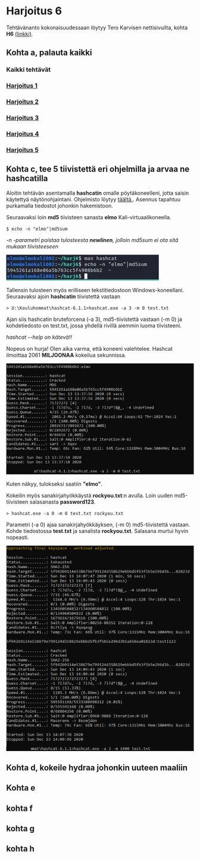# Harjoitus 6

Tehtävänanto kokonaisuudessaan löytyy Tero Karvisen nettisivuilta, kohta **H6** [(linkki)](http://terokarvinen.com/2020/tunkeutumistestaus-kurssi-pentest-course-ict4tn027-3006-autumn-2020/).

## Kohta a, palauta kaikki

### Kaikki tehtävät

### [Harjoitus 1](../Harjoitus1/Text.md)

### [Harjoitus 2](../Harjoitus2/Text.md)

### [Harjoitus 3](../Harjoitus3/Text.md)

### [Harjoitus 4](../Harjoitus4/Text.md)

### [Harjoitus 5](../Harjoitus5/Text.md)


## Kohta c, tee 5 tiivistettä eri ohjelmilla ja arvaa ne hashcatilla

Aloitin tehtävän asentamalla **hashcatin** omalle pöytäkoneelleni, jotta saisin käytettyä näytönohjaintani. Ohjelmisto löytyy [täältä.](https://hashcat.net/hashcat/). Asennus tapahtuu purkamalla tiedostot johonkin hakemistoon.

Seuraavaksi loin **md5** tiivisteen sanasta **elmo** Kali-virtuaalikoneella.

    $ echo -n "elmo"|md5sum

*-n -parametri poistaa tulosteesta ***newlinen***, jolloin md5sum ei ota sitä mukaan tiivisteeseen*

![hash002.png](./kuvat/hash002.png)

Tallensin tulosteen myös erilliseen tekstitiedostoon Windows-koneellani. Seuraavaksi ajoin **hashcatin** tiivistettä vastaan

    > U:\Kouluhommat\hashcat-6.1.1>hashcat.exe -a 3 -m 0 test.txt

Ajan siis hashcatin bruteforcena (-a 3), md5-tiivistettä vastaan (-m 0) ja kohdetiedosto on test.txt, jossa yhdellä rivillä aiemmin luoma tiivisteeni.

*hashcat --help on kätevä!!*

Nopeus on hurja! Olen aika varma, että koneeni valehtelee. Hashcat ilmoittaa 2061 **MILJOONAA** kokeilua sekunnissa.

![hash003.png](./kuvat/hash003.png)

Kuten näkyy, tulokseksi saatiin **"elmo"**.

Kokeilin myös sanakirjahyökkäystä **rockyou.txt**:n avulla. Loin uuden md5-tiivisteen salasanasta **password123**.

    > hashcat.exe -a 0 -m 0 test.txt rockyou.txt

Parametri (-a 0) ajaa sanakirjahyökkäyksen, (-m 0) md5-tiivistettä vastaan. Kohde tiedostossa **test.txt** ja sanalista **rockyou.txt**. Salasana murtui hyvin nopeasti.

![hash004.png](./kuvat/hash005.png)



## Kohta d, kokeile hydraa johonkin uuteen maaliin



## Kohta e




## kohta f



## kohta g



## kohta h